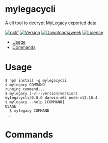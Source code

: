 mylegacycli
===========

A cli tool to decrypt MyLegacy exported data

[![oclif](https://img.shields.io/badge/cli-oclif-brightgreen.svg)](https://oclif.io)
[![Version](https://img.shields.io/npm/v/mylegacycli.svg)](https://npmjs.org/package/mylegacycli)
[![Downloads/week](https://img.shields.io/npm/dw/mylegacycli.svg)](https://npmjs.org/package/mylegacycli)
[![License](https://img.shields.io/npm/l/mylegacycli.svg)](https://github.com/untsop/mylegacycli/blob/master/package.json)

<!-- toc -->
* [Usage](#usage)
* [Commands](#commands)
<!-- tocstop -->
# Usage
<!-- usage -->
```sh-session
$ npm install -g mylegacycli
$ mylegacy COMMAND
running command...
$ mylegacy (-v|--version|version)
mylegacycli/0.0.0 darwin-x64 node-v12.18.4
$ mylegacy --help [COMMAND]
USAGE
  $ mylegacy COMMAND
...
```
<!-- usagestop -->
# Commands
<!-- commands -->

<!-- commandsstop -->
